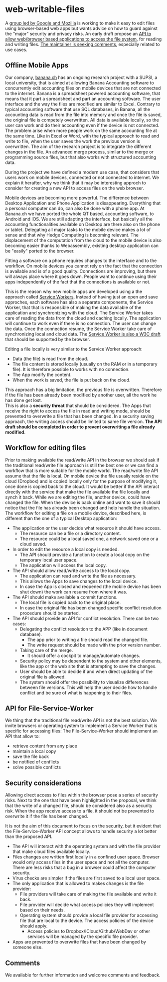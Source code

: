 # web-writable-files

A [group led by Google and Mozilla](https://www.techrepublic.com/article/google-mozilla-working-on-letting-web-apps-edit-files-despite-warning-it-could-be-abused-in-terrible/) is working to make it easy to edit files using browser-based web apps but wants advice on how to guard against the "major" security and privacy risks.
An early draft propose an [API to allow web/browser based applications to access the file system](https://github.com/WICG/writable-files), for reading and writing files.
[The maintainer is seeking comments](https://discourse.wicg.io/t/writable-file-api/1433), especially related to use cases. 

## Offline Mobile Apps
Our company, [banana.ch](https://www.banana.ch/) has an ongoing research project  with a SUPSI, a local university, that is aimed at allowing Banana Accounting software to concurrently edit accounting files on mobile devices that are not connected to the internet. Banana is a spreadsheet powered accounting software, that means that it part a spreadsheet and part an accounting software. The  user interface and the way the files are modified are similar to Excel. Contrary to typical accounting software that use SQL databases, in Banana, all the accounting data is read from the file into memory and once the file is saved, the original file is competely overwritten. All data is available locally, so the user can work and do their accounting even if the device is not connected. The problem arise when more people work on the same accounting file at the same time. 
Like in Excel or Word, with the typical approach to read and write to file, when the user saves the work the previous version is overwritten. The aim of the research project is to integrate the different changes in the file. An advanced merge process, similar to the merge or programming source files, but that also works with structured accounting data. 

During the project we have defined a modern use case, that considers that users work on mobile devices, connected or not connected to internet. We explain it herafter, why we think that it may be interesting approch to consider for creating a new API to access files on the web browser. 

Mobile devices are becoming more powerful. The difference between Desktop Application and Phone Application is disappearing. Everything that a personal computer can do, can also be done with a phone app. At Banana.ch we have ported the whole QT based, accounting software, to Android and IOS. We are still adapting the interface, but basically all the accounting functionalities available on Desktop are there also on the phone or tablet. Delegating all major tasks to the mobile device makes a lot of sense and that why Hedge Computing is becoming relevant. The displacement of the computation from the cloud to the mobile device is also becoming  easier thanks to Webassembly, existing desktop application can be "easily" ported to the browser.

Fitting a software on a phone requires changes to the interface and to the workflow. On mobile devices you cannot rely on the fact that the connection is available and is of a good quality. Connections are improving, but there will always place where it goes down. People want to continue using their apps independently of the fact that the connections is available or not. 

This is the reason why new mobile apps are developed using a the approach called [Service Workers](https://developers.google.com/web/fundamentals/primers/service-workers/). Instead of having just an open and save approches, each software has also a separate componente, the Service Worker, that that is responsible of making the data available of the application and synchronizing with the cloud. The Service Worker takes care of reading the data from the cloud and caching locally. The application will continue to work even if there is no connection. The user can change the data. Once the connection resume, the Service Worker take care of synchronizing local and cloud data. The [Service Worker is also a W3C draft](https://www.w3.org/TR/service-workers-1/) that should be supported by the browser.

Editing a file locally is very similar to the Service Worker approach:
- Data (the file) is read from the cloud. 
- The file content is stored locally (usually on the RAM or in a temporary file). It is therefore possible to works with no connection.
- The App modify the content.
- When the work is saved, the file is put back on the cloud. 

This approach has a big limitation, the previous file is overwritten. Therefore if the file has been already been modified by another user, all the work he has done get lost.  
This is also a **security threat** that should be considered. The Apps that receive the right to access the file in read and writing mode, should be prevented to overwrite a file that has been changed. In a security saving approach, the writing access should be limited to same file version. **The API draft should be completed in order to prevent overwriting a file already modified**.

## Workflow for editing files
Prior to making available the read/write API in the browser we should ask if the traditional read/write file  approach is still the best one or we can find a workflow that is more suitable for the mobile world. The read/write file API assume that the file is local. On mobile device the file usually reside on the cloud (Dropbox) and is copied locally only for the purpose of modifying it, once done is copied back to the cloud. It would be better if the API interact directly with the service that make the file available the file locally and synch it back. While we are editing the file, another device, could have changed the file. When the device is back online and want to save it should notice that the file has already been changed and help handle the situation. 
The workflow for editing a file on a mobile device, described here, is different than the one of a typical Desktop application: 
- The application or the user decide what resource it should have access. 
  - The resource can be a file or a directory content. 
  - The resource could be a local saved one, a network saved one or a cloud saved. 
- In order to edit the resource a local copy is needed. 
  - The API should provide a function to create a local copy on the temporary local user space. 
  - The application will access the local copy.
- The API should allow read/write access to the local copy.
  - The application can read and write the file as necessary. 
  - This allows the Apps to save changes to the local device.
  - In case the App is closed and reopened (the mobile device has been shut down) the work can resume from where it was. 
- The API should make available a commit functions.
  - The local file is copied back to the original place.
  - In case the original file has been changed specific conflict resolution procedure should be started.
- The API should provide an API for conflict resolution.
  There can be two cases:
  - Delegating the conflict resolution to the APP (like in document database).
    - The app prior to writing a file should read the changed file. 
	- The write request should be made with the prior version number.
  - Taking care of the merge.
    - It should offer a cockpit to manage/automate changes. 
   - Security policy may be dependent to the system and other elements, like the app or the web site that is attempting to save the changes.
   - User should be able to decide if and when direct updating of the original file is allowed.
   - The system should offer the possibility to visualize differences between file versions. This will help the user decide how to handle conflict and be sure of what is happening to their files.
	
## API for File-Service-Worker
We thing that the traditional file read/write API is not the best solution. 
We invite browsers or operating system to implement a Service Worker that is specific for accessing files:
The File-Service-Worker should implement an API that allow to: 
- retrieve content from any place
- maintain a local copy
- save the file back 
- be notified of conflicts
- solve possible conflicts  

## Security considerations
Allowing direct access to files within the browser pose a series of security risks. Next to the one that have been highlighted in the proposal, we think that the write of a changed file, should be considered also as a security risk. When the app receive access to a file, it should not be prevented to overwrite it if the file has been changed. 

It is not the aim of this document to focus on the security, but it evident that the  File-Service-Worker API concept allows to handle security a lot better than the proposed API. 
- The API will interact with the operating system and with the file provider that make cloud files available locally. 
- Files changes are written first locally in a confined user space. Browser would only access files in the user space and not all the computer. There are less risks that a bug in a browser could affect the computer security. 
- Virus checks are simpler if the files are first saved to a local user space.
- The only application that is allowed to makes changes is the file provider:  
  - File providers will take care of making the file available and write it back.
  - File provider will decide what access policies they will implement based on their needs.
  - Operating system should provide a local file provider for accessing file that are local to the device. The access policies of the device should apply.
	- Access policies to Dropbox/ICloud/Github/WebDav or other services will be managed by the specific file provider. 
- Apps are prevented to overwrite files that have been changed by someone else. 

## Comments
We available for further information and welcome comments and feedback. 




